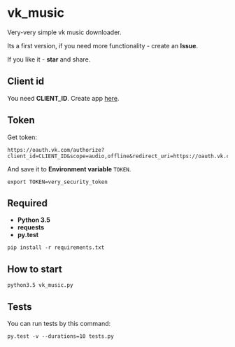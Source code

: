 # vk_music

Very-very simple vk music downloader.

Its a first version, if you need more functionality - create an **Issue**.

If you like it - **star** and share.

## Client id

You need **CLIENT_ID**. Create app [here](https://vk.com/dev/standalone).

## Token

Get token:

```
https://oauth.vk.com/authorize?client_id=CLIENT_ID&scope=audio,offline&redirect_uri=https://oauth.vk.com/blank.html&display=page&response_type=token
```

And save it to **Environment variable** `TOKEN`.

```
export TOKEN=very_security_token
```

## Required

- **Python 3.5**
- **requests**
- **py.test**

```
pip install -r requirements.txt
```

## How to start

```
python3.5 vk_music.py
```

## Tests

You can run tests by this command:

```
py.test -v --durations=10 tests.py
```